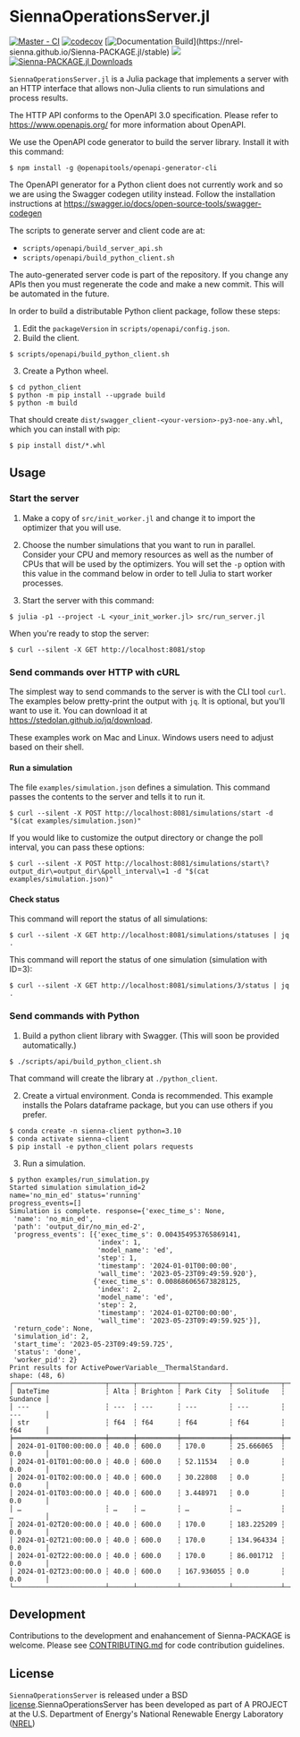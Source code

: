 # SiennaOperationsServer.jl

[![Master - CI](https://github.com/NREL-Sienna/Sienna-PACKAGE.jl/workflows/Master%20-%20CI/badge.svg)](https://github.com/NREL-Sienna/Sienna-PACKAGE.jl/actions/workflows/main-tests.yml)
[![codecov](https://codecov.io/gh/NREL-Sienna/Sienna-PACKAGE.jl/branch/master/graph/badge.svg)](https://codecov.io/gh/NREL-SIIP/SIIP-PACKAGE.jl)
[![Documentation Build](https://github.com/NREL-Sienna/Sienna-PACKAGE.jl/workflows/Documentation/badge.svg?)](https://nrel-sienna.github.io/Sienna-PACKAGE.jl/stable)
[<img src="https://img.shields.io/badge/slack-@Sienna/SiennaPACKAGE-sienna.svg?logo=slack">](https://join.slack.com/t/nrel-siip/shared_invite/zt-glam9vdu-o8A9TwZTZqqNTKHa7q3BpQ)
[![Sienna-PACKAGE.jl Downloads](https://shields.io/endpoint?url=https://pkgs.genieframework.com/api/v1/badge/SIIP-PACKAGE)](https://pkgs.genieframework.com?packages=Sienna-PACKAGE)

`SiennaOperationsServer.jl` is a Julia package that implements a server with an HTTP interface that
allows non-Julia clients to run simulations and process results.

The HTTP API conforms to the OpenAPI 3.0 specification. Please refer to https://www.openapis.org/
for more information about OpenAPI.

We use the OpenAPI code generator to build the server library. Install it with this command:
```
$ npm install -g @openapitools/openapi-generator-cli
```

The OpenAPI generator for a Python client does not currently work and so we are using the
Swagger codegen utility instead. Follow the installation instructions at
https://swagger.io/docs/open-source-tools/swagger-codegen

The scripts to generate server and client code are at:
- `scripts/openapi/build_server_api.sh`
- `scripts/openapi/build_python_client.sh`

The auto-generated server code is part of the repository. If you change any APIs then
you must regenerate the code and make a new commit. This will be automated in the future.

In order to build a distributable Python client package, follow these steps:
1. Edit the `packageVersion` in `scripts/openapi/config.json`.
2. Build the client.
```
$ scripts/openapi/build_python_client.sh
```
3. Create a Python wheel.
```
$ cd python_client
$ python -m pip install --upgrade build
$ python -m build
```
That should create `dist/swagger_client-<your-version>-py3-noe-any.whl`, which you can
install with pip:
```
$ pip install dist/*.whl
```

## Usage

### Start the server
1. Make a copy of `src/init_worker.jl` and change it to import the optimizer that you will use.

2. Choose the number simulations that you want to run in parallel. Consider your CPU and memory
resources as well as the number of CPUs that will be used by the optimizers. You will set the `-p`
option with this value in the command below in order to tell Julia to start worker processes.

3. Start the server with this command:
```
$ julia -p1 --project -L <your_init_worker.jl> src/run_server.jl
```

When you're ready to stop the server:
```
$ curl --silent -X GET http://localhost:8081/stop
```

### Send commands over HTTP with cURL
The simplest way to send commands to the server is with the CLI tool `curl`. The examples below
pretty-print the output with `jq`. It is optional, but you'll want to use it. You can download it
at https://stedolan.github.io/jq/download.

These examples work on Mac and Linux. Windows users need to adjust based on their shell.

#### Run a simulation
The file `examples/simulation.json` defines a simulation. This command passes the contents to the
server and tells it to run it.
```
$ curl --silent -X POST http://localhost:8081/simulations/start -d "$(cat examples/simulation.json)"
```
If you would like to customize the output directory or change the poll interval, you can pass these
options:
```
$ curl --silent -X POST http://localhost:8081/simulations/start\?output_dir\=output_dir\&poll_interval\=1 -d "$(cat examples/simulation.json)"
```

#### Check status
This command will report the status of all simulations:
```
$ curl --silent -X GET http://localhost:8081/simulations/statuses | jq .
```
This command will report the status of one simulation (simulation with ID=3):
```
$ curl --silent -X GET http://localhost:8081/simulations/3/status | jq .
```

### Send commands with Python
1. Build a python client library with Swagger. (This will soon be provided automatically.)
```
$ ./scripts/api/build_python_client.sh
```
That command will create the library at `./python_client`.

2. Create a virtual environment. Conda is recommended. This example installs the Polars
dataframe package, but you can use others if you prefer.
```
$ conda create -n sienna-client python=3.10
$ conda activate sienna-client
$ pip install -e python_client polars requests
```

3. Run a simulation.
```
$ python examples/run_simulation.py
Started simulation simulation_id=2
name='no_min_ed' status='running'
progress_events=[]
Simulation is complete. response={'exec_time_s': None,
 'name': 'no_min_ed',
 'path': 'output_dir/no_min_ed-2',
 'progress_events': [{'exec_time_s': 0.004354953765869141,
                      'index': 1,
                      'model_name': 'ed',
                      'step': 1,
                      'timestamp': '2024-01-01T00:00:00',
                      'wall_time': '2023-05-23T09:49:59.920'},
                     {'exec_time_s': 0.008686065673828125,
                      'index': 2,
                      'model_name': 'ed',
                      'step': 2,
                      'timestamp': '2024-01-02T00:00:00',
                      'wall_time': '2023-05-23T09:49:59.925'}],
 'return_code': None,
 'simulation_id': 2,
 'start_time': '2023-05-23T09:49:59.725',
 'status': 'done',
 'worker_pid': 2}
Print results for ActivePowerVariable__ThermalStandard.
shape: (48, 6)
┌───────────────────────┬──────┬──────────┬────────────┬────────────┬──────────┐
│ DateTime              ┆ Alta ┆ Brighton ┆ Park City  ┆ Solitude   ┆ Sundance │
│ ---                   ┆ ---  ┆ ---      ┆ ---        ┆ ---        ┆ ---      │
│ str                   ┆ f64  ┆ f64      ┆ f64        ┆ f64        ┆ f64      │
╞═══════════════════════╪══════╪══════════╪════════════╪════════════╪══════════╡
│ 2024-01-01T00:00:00.0 ┆ 40.0 ┆ 600.0    ┆ 170.0      ┆ 25.666065  ┆ 0.0      │
│ 2024-01-01T01:00:00.0 ┆ 40.0 ┆ 600.0    ┆ 52.11534   ┆ 0.0        ┆ 0.0      │
│ 2024-01-01T02:00:00.0 ┆ 40.0 ┆ 600.0    ┆ 30.22808   ┆ 0.0        ┆ 0.0      │
│ 2024-01-01T03:00:00.0 ┆ 40.0 ┆ 600.0    ┆ 3.448971   ┆ 0.0        ┆ 0.0      │
│ …                     ┆ …    ┆ …        ┆ …          ┆ …          ┆ …        │
│ 2024-01-02T20:00:00.0 ┆ 40.0 ┆ 600.0    ┆ 170.0      ┆ 183.225209 ┆ 0.0      │
│ 2024-01-02T21:00:00.0 ┆ 40.0 ┆ 600.0    ┆ 170.0      ┆ 134.964334 ┆ 0.0      │
│ 2024-01-02T22:00:00.0 ┆ 40.0 ┆ 600.0    ┆ 170.0      ┆ 86.001712  ┆ 0.0      │
│ 2024-01-02T23:00:00.0 ┆ 40.0 ┆ 600.0    ┆ 167.936055 ┆ 0.0        ┆ 0.0      │
└───────────────────────┴──────┴──────────┴────────────┴────────────┴──────────┘
```

## Development

Contributions to the development and enahancement of Sienna-PACKAGE is welcome. Please see [CONTRIBUTING.md](https://github.com/NREL-Sienna/Sienna-PACKAGE.jl/blob/master/CONTRIBUTING.md) for code contribution guidelines.

## License

`SiennaOperationsServer` is released under a BSD [license](https://github.com/NREL-Sienna/SiennaOperationsServer.jl/blob/master/LICENSE).SiennaOperationsServer has been developed as part of A PROJECT at the U.S. Department of Energy's National Renewable Energy Laboratory ([NREL](https://www.nrel.gov/))
